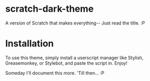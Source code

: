# scratch-dark-theme
A version of Scratch that makes everything-- Just read the title. :P

# Installation
To use this theme, simply install a userscript manager like Stylish, Greasemonkey, or Stylebot, and paste the script in. Enjoy!





Someday I'll document this more. 'Till then... :P
